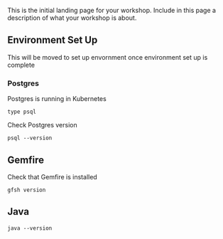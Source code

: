 This is the initial landing page for your workshop. Include in this page a description of what your workshop is about.

## Environment Set Up 
This will be moved to set up envornment once environment set up is complete

### Postgres 
Postgres is running in Kubernetes
```execute
type psql
```
Check Postgres version
```execute
psql --version
```


## Gemfire

Check that Gemfire is installed
```execute
gfsh version
```

## Java 
```execute
java --version
```